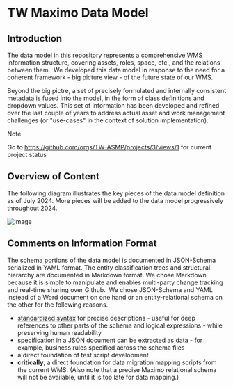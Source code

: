 # TW Maximo Data Model 

## Introduction

The data model in this repository represents a comprehensive WMS information structure, covering assets, roles, space, etc., and the relations between them.  We developed this data model in response to the need for a coherent framework - big picture view - of the future state of our WMS.  

Beyond the big pictre, a set of precisely formulated and internally consistent metadata is fused into the model, in the form of class definitions and dropdown values. This set of information has been developed and refined over the last couple of years to address actual asset and work management challenges (or "use-cases" in the context of solution implementation).

> [!NOTE]
> Go to https://github.com/orgs/TW-ASMP/projects/3/views/1 for current project status

## Overview of Content

The following diagram illustrates the key pieces of the data model definition as of July 2024. More pieces will be added to the data model progressively throughout 2024. 

![image](https://github.com/user-attachments/assets/84ad15b7-4f7d-45b5-a20e-bdf5810d21c7)


## Comments on Information Format

The schema portions of the data model is documented in JSON-Schema serialized in YAML format. The entity classification trees and structural hierarchy are documented in Markdown format. We chose Markdown because it is simple to manipulate and enables multi-party change tracking and real-time sharing over Github.  We chose JSON-Schema and YAML instead of a Word document on one hand or an entity-relational schema on the other for the following reasons.

* [standardized syntax](https://json-schema.org/overview/what-is-jsonschema) for precise descriptions - useful for deep references to other parts of the schema and logical expressions - while preserving human readability
* specification in a JSON document can be extracted as data - for example, business rules specified across the schema files
* a direct foundation of test script development
* **critically**, a direct foundation for data migration mapping scripts from the current WMS. (Also note that a precise Maximo relational schema will not be available, until it is too late for data mapping.) 
